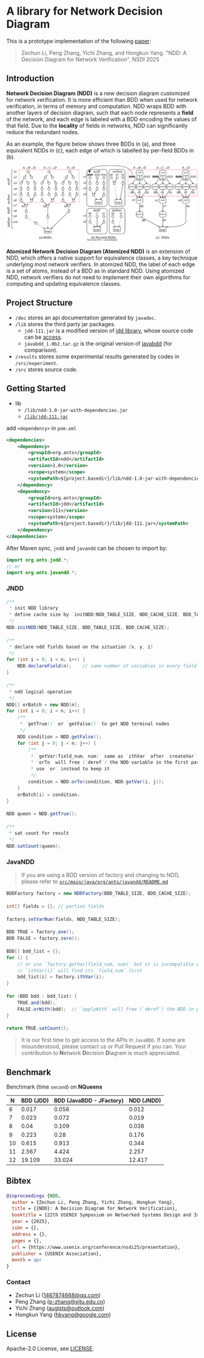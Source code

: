 # A library for Network Decision Diagram

This is a prototype implementation of the following [paper](https://xjtu-netverify.github.io/papers/NDD/NDD-final-version.pdf):

> Zechun Li, Peng Zhang, Yichi Zhang, and Hongkun Yang. "NDD: A Decision Diagram for Network Verification", NSDI 2025

## Introduction

**Network Decision Diagram (NDD)** is a new decision diagram customized for network verification. It is more efficient than BDD when used for network verification, in terms of memory and computation. NDD wraps BDD with another layers of decision diagram, such that each node represents a **field** of the network, and each edge is labeled with a BDD encoding the values of that field. Due to the **locality** of fields in networks, NDD can significantly reduce the redundant nodes. 

As an example, the figure below shows three BDDs in (a), and three equivalent NDDs in (c), each edge of which is labelled by per-field BDDs in (b).

![fig4 drawio](NDD.svg)

**Atomized Network Decision Diagram (Atomized NDD)** is an extension of NDD, which offers a native support for equivalence classes, a key technique underlying most network verifiers.
In atomized NDD, the label of each edge is a set of atoms, instead of a BDD as in standard NDD.
Using atomized NDD, network verifiers do not need to implement their own algorithms for computing and updating equivalence classes.

<!--
### Definitions

**Definition 1.** A **Network Decision Diagram (NDD)** is a rooted, directed acyclic graph with:

- two terminal nodes ***true*** and ***false***, with an out-degree of zero.

- a set of non-terminal nodes. Each node u is associated with a variable var(u) representing a field of one or multiple bits, and has a set of outgoing edges, denoted as edges(u). Each e $\in$ edges(u) points to a successor of u, denoted as next(e), and has a predicate over the variable var(u), denoted as label(e).

- $\forall u, \forall x, y \in edges(u)$ with $x \ne y$: $label(x)\wedge label(y) = false$, and $\bigvee_{e \in edges(u)}label(e) = true$.

**Todo: add a figure of redundancy in NDD.**

**Definition 2.** A NDD is said to be an **Ordered (ONDD)** if the field variables follow a fixed variable order
(say $f_1 < f_2 < ...,< f_n$ where $f_i < f_j$ means variable $f_i$ appears before variable $f_j$) on all paths through the graph. An ONDD is said to be a **Reduced (RONDD)** if it satisfies the following three conditions:
- Uniqueness: no two distinct nodes represent the same variable and have the same successors;
- No redundant node: no non-terminal node has only edge e with $label(e) = true$;
- No redundant edges: no two edges from the same node point to the same successor, i.e., $\forall u,\forall x, y \in edge(u) : next(x) = next(y) \Rightarrow x = y$.

**Definition 3.** Given a set of NDDs $N$ for a set of variables $F$, we say $A(f) = {{a_1}^f,...,{a_k}^f}$ is the set of **atoms** for variable $f \in F$, with respect with $N$ , if it satisfies the following conditions:
- $a_i^f \ne false,\forall i ∈ {1,..., k}$;
- $\vee_{i=1}^k a_i^f = true$;
- $a_i^f∧a_j^f = false$, if $i \ne j$;
- $\forall e \in edges(u)$, $u$ is a node of $N$ $var(u) = f$: there exists a set $atoms(e) \subset A(f)$, s.t., $label(e) = $\bigvee_{a \in atoms(e)}a$;
- $k$ is the minimum number satisfy the above properties.

**Definition 4.** Given a set of NDDs $N$, we say $N^a$ a is the **atomized NDDs** of $N$, if $N^a = N$ , except that for each $e$ of $N^a$: $label(e) \leftarrow atoms(e)$.
-->

## Project Structure

- `/doc` stores an api documentation generated by `javadoc`.
- `/lib` stores the third party jar packages.
    - `jdd-111.jar` is a modified version of [jdd library](https://bitbucket.org/vahidi/jdd), whose source code can be [access](https://github.com/Augists/jdd).
    - `javabdd_1.0b2.tar.gz` is the original version of [javabdd](https://sourceforge.net/projects/javabdd/) (for comparison).
- `/results` stores some experimental results generated by codes in `/src/experiment`.
- `/src` stores source code.

## Getting Started

* lib
    * `/lib/ndd-1.0-jar-with-dependencies.jar`
    * [`/lib/jdd-111.jar`](https://github.com/Augists/jdd/releases/tag/111-modified)
    
add `<dependency>` in `pom.xml`

```xml
<dependencies>
    <dependency>
        <groupId>org.ants</groupId>
        <artifactId>ndd</artifactId>
        <version>1.0</version>
        <scope>system</scope>
        <systemPath>${project.basedir}/lib/ndd-1.0-jar-with-dependencies.jar</systemPath>
    </dependency>
    <dependency>
        <groupId>org.ants</groupId>
        <artifactId>jdd</artifactId>
        <version>111</version>
        <scope>system</scope>
        <systemPath>${project.basedir}/lib/jdd-111.jar</systemPath>
    </dependency>
</dependencies>
```

After Maven sync, `jndd` and `javandd` can be chosen to import by:

```java
import org.ants.jndd.*;
// or
import org.ants.javandd.*;
```

### JNDD

```java
/**
 * init NDD library
 * define cache size by `initNDD(NDD_TABLE_SIZE, NDD_CACHE_SIZE, BDD_TABLE_SIZE, BDD_CACHE_SIZE)` if required (default 10000)
 */
NDD.initNDD(NDD_TABLE_SIZE, BDD_TABLE_SIZE, BDD_CACHE_SIZE);

/**
 * declare ndd fields based on the situation {x, y, z}
 */
for (int i = 0; i < n; i++) {
    NDD.declareField(n);    // same number of variables in every field in nqueens
}

/**
 * ndd logical operation
 */
NDD[] orBatch = new NDD[n];
for (int i = 0; i < n; i++) {
    /**
     * `getTrue()` or `getFalse()` to get NDD terminal nodes
     */
    NDD condition = NDD.getFalse();
    for (int j = 0; j < n; j++) {
        /**
         * `getVar(field_num, num)` same as `ithVar` after `createVar` in BDD
         * `orTo` will free (`deref`) the NDD variable in the first parameter
         * use `or` instead to keep it
         */
        condition = NDD.orTo(condition, NDD.getVar(i, j));
    }
    orBatch[i] = condition;
}

NDD queen = NDD.getTrue();

/**
 * sat count for result
 */
NDD.satCount(queen);
```

### JavaNDD

> If you are using a BDD version of factory and changing to NDD, please refer to [`src/main/java/org/ants/javandd/README.md`](/src/main/java/org/ants/javandd/README.md)

```java
BDDFactory factory = new NDDFactory(BDD_TABLE_SIZE, BDD_CACHE_SIZE);

int[] fields = {}; // partion fields

factory.setVarNum(fields, NDD_TABLE_SIZE);

BDD TRUE = factory.one();
BDD FALSE = factory.zero();

BDD[] bdd_list = {};
for () {
    // or use `factory.getVar(field_num, num)` but it is incompatible with other factory
    // `ithVar(i)` will find its `field_num` first
    bdd_list[i] = factory.ithVar(i);
}

for (BDD bdd : bdd_list) {
    TRUE.and(bdd);
    FALSE.orWith(bdd);  // `applyWith` will free (`deref`) the BDD in parameter
}

return TRUE.satCount();
```

> It is our first time to get access to the APIs in `JavaBDD`. If some are misunderstood, please contact us or Pull Request if you can. Your contribution to **N**etwork **D**ecision **D**iagram is much appreciated.

## Benchmark

Benchmark (time `second`) on **NQueens**

| N | BDD (JDD) | BDD (JavaBDD - JFactory) | NDD (JNDD) |
| - | --------- | ------------- | -------------------- |
| 6 | 0.017 | 0.056 | 0.012 |
| 7 | 0.023 | 0.072 | 0.019 |
| 8 | 0.04  | 0.109 | 0.038 |
| 9 | 0.223 | 0.28 | 0.176 |
| 10 | 0.615 | 0.913 | 0.344 |
| 11 | 2.567 | 4.424 | 2.257 |
| 12 | 19.109 | 33.024 | 12.417 |

## Bibtex

```bibtex
@inproceedings {NDD,
  author = {Zechun Li, Peng Zhang, Yichi Zhang, Hongkun Yang},
  title = {{NDD}: A Decision Diagram for Network Verification},
  booktitle = {22th USENIX Symposium on Networked Systems Design and Implementation (NSDI 25)},
  year = {2025},
  isbn = {},
  address = {},
  pages = {},
  url = {https://www.usenix.org/conference/nsdi25/presentation},
  publisher = {USENIX Association},
  month = apr
}
```

### Contact

- Zechun Li (1467874668@qq.com)
- Peng Zhang (p-zhang@xjtu.edu.cn)
- Yichi Zhang (augists@outlook.com)
- Hongkun Yang (hkyang@google.com)

## License

Apache-2.0 License, see [LICENSE](LICENSE).
